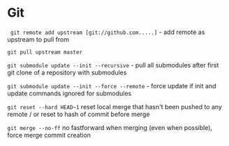 # Git

` git remote add upstream [git://github.com.....]` - add remote as upstream to pull from

`git pull upstream master`

`git submodule update --init --recursive` - pull all submodules after first git clone of a repository with submodules

`git submodule update --init --force --remote` - force update if init and update commands ignored for submodules

`git reset --hard HEAD~1` reset local merge that hasn't been pushed to any remote / or reset to hash of commit before merge

`git merge --no-ff` no fastforward when merging (even when possible), force merge commit creation